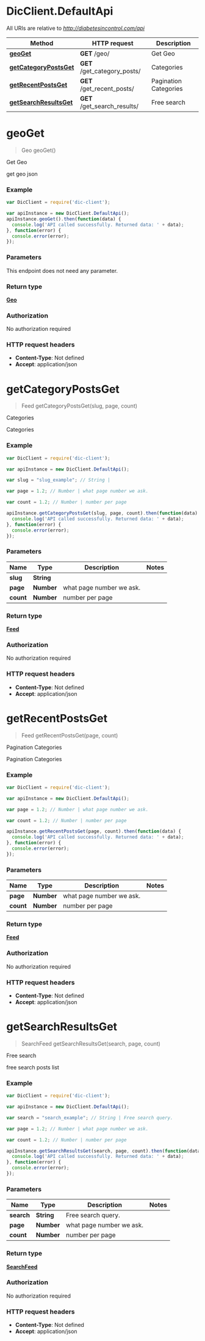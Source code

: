 # DicClient.DefaultApi

All URIs are relative to *http://diabetesincontrol.com/api*

Method | HTTP request | Description
------------- | ------------- | -------------
[**geoGet**](DefaultApi.md#geoGet) | **GET** /geo/ | Get Geo
[**getCategoryPostsGet**](DefaultApi.md#getCategoryPostsGet) | **GET** /get_category_posts/ | Categories
[**getRecentPostsGet**](DefaultApi.md#getRecentPostsGet) | **GET** /get_recent_posts/ | Pagination Categories
[**getSearchResultsGet**](DefaultApi.md#getSearchResultsGet) | **GET** /get_search_results/ | Free search


<a name="geoGet"></a>
# **geoGet**
> Geo geoGet()

Get Geo

get geo json

### Example
```javascript
var DicClient = require('dic-client');

var apiInstance = new DicClient.DefaultApi();
apiInstance.geoGet().then(function(data) {
  console.log('API called successfully. Returned data: ' + data);
}, function(error) {
  console.error(error);
});

```

### Parameters
This endpoint does not need any parameter.

### Return type

[**Geo**](Geo.md)

### Authorization

No authorization required

### HTTP request headers

 - **Content-Type**: Not defined
 - **Accept**: application/json

<a name="getCategoryPostsGet"></a>
# **getCategoryPostsGet**
> Feed getCategoryPostsGet(slug, page, count)

Categories

Categories

### Example
```javascript
var DicClient = require('dic-client');

var apiInstance = new DicClient.DefaultApi();

var slug = "slug_example"; // String | 

var page = 1.2; // Number | what page number we ask.

var count = 1.2; // Number | number per page

apiInstance.getCategoryPostsGet(slug, page, count).then(function(data) {
  console.log('API called successfully. Returned data: ' + data);
}, function(error) {
  console.error(error);
});

```

### Parameters

Name | Type | Description  | Notes
------------- | ------------- | ------------- | -------------
 **slug** | **String**|  | 
 **page** | **Number**| what page number we ask. | 
 **count** | **Number**| number per page | 

### Return type

[**Feed**](Feed.md)

### Authorization

No authorization required

### HTTP request headers

 - **Content-Type**: Not defined
 - **Accept**: application/json

<a name="getRecentPostsGet"></a>
# **getRecentPostsGet**
> Feed getRecentPostsGet(page, count)

Pagination Categories

Pagination Categories

### Example
```javascript
var DicClient = require('dic-client');

var apiInstance = new DicClient.DefaultApi();

var page = 1.2; // Number | what page number we ask.

var count = 1.2; // Number | number per page

apiInstance.getRecentPostsGet(page, count).then(function(data) {
  console.log('API called successfully. Returned data: ' + data);
}, function(error) {
  console.error(error);
});

```

### Parameters

Name | Type | Description  | Notes
------------- | ------------- | ------------- | -------------
 **page** | **Number**| what page number we ask. | 
 **count** | **Number**| number per page | 

### Return type

[**Feed**](Feed.md)

### Authorization

No authorization required

### HTTP request headers

 - **Content-Type**: Not defined
 - **Accept**: application/json

<a name="getSearchResultsGet"></a>
# **getSearchResultsGet**
> SearchFeed getSearchResultsGet(search, page, count)

Free search

free search posts list

### Example
```javascript
var DicClient = require('dic-client');

var apiInstance = new DicClient.DefaultApi();

var search = "search_example"; // String | Free search query.

var page = 1.2; // Number | what page number we ask.

var count = 1.2; // Number | number per page

apiInstance.getSearchResultsGet(search, page, count).then(function(data) {
  console.log('API called successfully. Returned data: ' + data);
}, function(error) {
  console.error(error);
});

```

### Parameters

Name | Type | Description  | Notes
------------- | ------------- | ------------- | -------------
 **search** | **String**| Free search query. | 
 **page** | **Number**| what page number we ask. | 
 **count** | **Number**| number per page | 

### Return type

[**SearchFeed**](SearchFeed.md)

### Authorization

No authorization required

### HTTP request headers

 - **Content-Type**: Not defined
 - **Accept**: application/json

